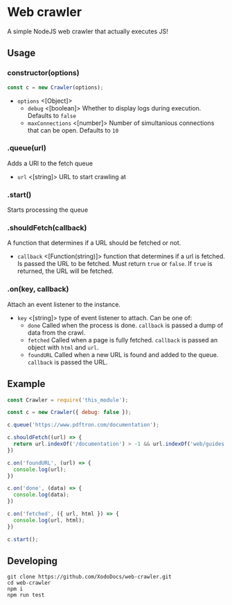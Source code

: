 # Web crawler

A simple NodeJS web crawler that actually executes JS!

## Usage

### constructor(options)

```js
const c = new Crawler(options);
```

- `options` <[Object]>
  - `debug` <[boolean]> Whether to display logs during execution. Defaults to `false`
  - `maxConnections` <[number]> Number of simultanious connections that can be open. Defaults to `10`

### .queue(url)
Adds a URl to the fetch queue

- `url` <[string]> URL to start crawling at

### .start()
Starts processing the queue

### .shouldFetch(callback)
A function that determines if a URL should be fetched or not.
- `callback` <[Function(string)]> function that determines if a url is fetched. Is passed the URL to be fetched. Must return `true` or `false`. If `true` is returned, the URL will be fetched.

### .on(key, callback)
Attach an event listener to the instance. 

- `key` <[string]> type of event listener to attach. Can be one of:
  - `done` Called when the process is done. `callback` is passed a dump of data from the crawl.
  - `fetched` Called when a page is fully fetched. `callback` is passed an object with `html` and `url`.
  - `foundURL` Called when a new URL is found and added to the queue. `callback` is passed the URL.


## Example

```js
const Crawler = require('this_module');

const c = new Crawler({ debug: false });

c.queue('https://www.pdftron.com/documentation');

c.shouldFetch((url) => {
  return url.indexOf('/documentation') > -1 && url.indexOf('web/guides') > -1;
})

c.on('foundURL', (url) => {
  console.log(url);
})

c.on('done', (data) => {
  console.log(data);
})

c.on('fetched', ({ url, html }) => {
  console.log(url, html);
})

c.start();
```

## Developing

```
git clone https://github.com/XodoDocs/web-crawler.git
cd web-crawler
npm i
npm run test 
```
